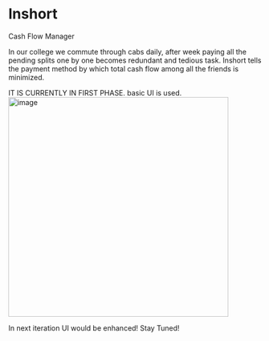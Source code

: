 # Inshort
Cash Flow Manager

In our college we commute through cabs daily, after week paying all the pending splits one by one becomes redundant
and tedious task. Inshort tells the payment method by which total cash flow among all the friends is minimized.

IT IS CURRENTLY IN FIRST PHASE.
basic UI is used.
<img width="438" alt="image" src="https://github.com/ananya-codes/Inshort/assets/77432683/f95bf189-8960-4df5-bd79-b69b50fc07d2">

In next iteration UI would be enhanced!
Stay Tuned!
